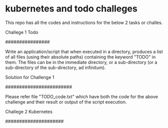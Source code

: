 #  kubernetes and todo challeges

This repo has all the codes and instructions for the below 2 tasks or challes. 

Challege 1 Todo

################

Write an application/script that when executed in a directory, produces a list of all files (using their absolute paths) containing the keyword "TODO" in them. The files can be in the immediate directory, or a sub-directory (or a 
sub-directory of the sub-directory, ad infinitum).
       
  Solution for Challenge 1 
  
  ########################
  
  Please refer file "TODO_code.txt" which have both the code for the above challenge and their result or output of the script execution.
  
  
  
  Challege 2 Kubernetes
  
  #####################
       

